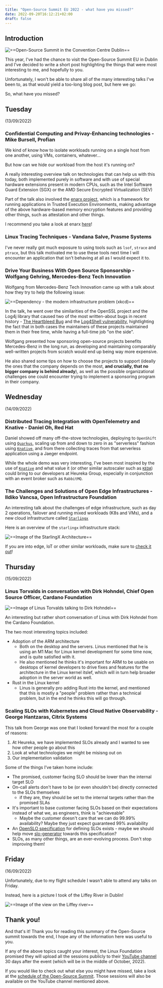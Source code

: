 ```yaml
---
title: "Open-Source Summit EU 2022 - what have you missed?"
date: 2022-09-20T16:12:21+02:00
draft: false
---
```


## Introduction

![==Open-Source Summit in the Convention Centre Dublin==](../../images/ossummiteu2022/ossummit-convention-center.jpeg)

This year, I've had the chance to visit the Open-Source Summit EU in Dublin and I've decided to write a short post highlighting the things that were most interesting to me, and hopefully to you.

Unfortunately, I won't be able to share all of the many interesting talks I've been to, as that would yield a too-long blog post, but here we go:

So, what have you missed?

## Tuesday

(13/09/2022)

### Confidential Computing and Privay-Enhancing technologies - Mike Bursell, Profian

We kind of know how to isolate workloads running on a single host from one another, using VMs, containers, whatever...

But how can we hide our workload from the host it's running on?

A really interesting overview talk on technologies that can help us with this today, both implemented purely in software and with use of special hardware extensions present in modern CPUs, such as the Intel Software Guard Extension (SGX) or the AMD Secure Encrypted Virtualization (SEV)

Part of the talk also involved the [enarx project](https://enarx.dev/), which is a framework for running applications in Trusted Execution Environments, making advantage of the above hardware-based memory encryption features and providing other things, such as attestation and other things.

I recommend you take a look at enarx [here](https://enarx.dev/docs/Start/Enarx)!

### Linux Tracing Techniques - Vandana Salve, Prasme Systems

I've never really got much exposure to using tools such as `lsof`, `strace` and `ptrace`, but this talk motivated me to use these tools next time I will encounter an application that isn't behaving at all as I would expect it to.

### Drive Your Business With Open Source Sponsorship - Wolfgang Gehring, Mercedes-Benz Tech Innovation

Wolfgang from Mercedes-Benz Tech Innovation came up with a talk about how they try to help the following issue:

![==Dependency - the modern infrastructure problem (xkcd)==](https://imgs.xkcd.com/comics/dependency.png)

In the talk, he went over the similarities of the OpenSSL project and the Log4j library that caused two of the most written-about bugs in recent history - [The Heartbleed Bug](https://heartbleed.com/) and the [Log4Shell vulnerability](https://en.wikipedia.org/wiki/Log4Shell), hightlighting the fact that in both cases the maintainers of these projects maintained them in their free time, while having a full-time job "on the side".

Wolfgang presented how sponsoring open-source projects benefits Mercedes-Benz in the long run, as developing and maintaining comparably well-written projects from scratch would end up being way more expensive.

He also shared some tips on how to choose the projects to support (ideally the ones that the company depends on the most, **and crucially, that no bigger company is behind already**), as well as the possible organizational challenges one could encounter trying to implement a sponsoring program in their company.

## Wednesday

(14/09/2022)

### Distributed Tracing Integration with OpenTelemetry and Knative - Daniel Oh, Red Hat

Daniel showed off many off-the-stove technologies, deploying to `OpenShift` using [`Quarkus`](https://quarkus.io), scaling up from and down to zero in as "serverless" fashion using [`Knative`](https://knative.dev/docs/), and from there collecting traces from that serverless application using a Jaeger endpoint.

While the whole demo was very interesting, I've been most inspired by the use of [`Knative`](https://knative.dev/docs/) and what value it (or other similar autoscaler such as [`KEDA`](https://keda.sh/)) could bring to our developers at Heureka Group, especially in conjunction with an event broker such as `RabbitMQ`.

### The Challenges and Solutions of Open Edge Infrastructures - Ildiko Vancsa, Open Infrastructure Foundation

An interesting talk about the challenges of edge infrastructure, such as day 2 operations, failover and running mixed workloads (K8s and VMs), and a new cloud infrastructure called [`Starlingx`](https://www.starlingx.io/)

Here is an overview of the `starlingx` infrastructure stack:

![==Image of the StarlingX Architecture==](../../images/ossummiteu2022/starlingx.jpg)

If you are into edge, IoT or other similar workloads, make sure to [check it out](https://www.starlingx.io/)!

## Thursday

(15/09/2022)

### Linus Torvalds in conversation with Dirk Hohndel, Chief Open Source Officer, Cardano Foundation

![==Image of Linus Torvalds talking to Dirk Hohndel==](../../images/ossummiteu2022/linus-with-dirk.jpeg)

An interesting but rather short conversation of Linus with Dirk Hohndel from the Cardano Foundation.

The two most interesting topics included:

- Adoption of the ARM architecture
    - Both on the desktop and the servers. Linus mentioned that he is using an M1 Mac for Linux kernel development for some time now, and is quite satisfied with it.
    - He also mentioned he thinks it's important for ARM to be usable on desktops of kernel developers to drive fixes and features for the architecture in the Linux kernel itslef, which will in turn help broader adoption in the server world as well.
- Rust in the Linux kernel
    - Linus is generally pro adding Rust into the kernel, and mentioned that this is mostly a "people" problem rather than a technical problem, but in the end he thinks this will go through.

### Scaling SLOs with Kubernetes and Cloud Native Observability - George Hantzaras, Citrix Systems

This talk from George was one that I looked forward the most for a couple of reasons:

1. At Heureka, we have implemented SLOs already and I wanted to see how other people go about this
2. Look at what technologies we might be misisng out on
3. Our implementation validation

Some of the things I've taken home include:

- The promised, customer facing SLO should be lower than the internal target SLO
- On-call alerts don't have to be (or even shouldn't be) directly connected to the SLOs themselves
    - if they are, they should be set to the internal targets rather than the promised SLAs
- It's important to base customer facing SLOs based on their expectations instead of what we, as engineers, think is "achieveable"
    - Maybe the customer doesn't care that we can do 99.99% availability? Maybe they just expect guaranteed 99% availability
- An [OpenSLO specification](https://github.com/openslo/openslo) for defining SLOs exists - maybe we should help move [slo-generator](https://github.com/google/slo-generator) towards this specification?
- SLOs, as many other things, are an ever-evolving process. Don't stop improving them!

## Friday

(16/09/2022)

Unfortunately, due to my flight schedule I wasn't able to attend any talks on Friday.

Instead, here is a picture I took of the Liffey River in Dublin!

![==Image of the view on the Liffey river==](../../images/ossummiteu2022/dublin-riverview.jpg)

## Thank you!

And that's it! Thank you for reading this summary of the Open-Source summit towards the end, I hope any of the information here was useful to you.

If any of the above topics caught your interest, the Linux Foundation promised they will upload all the sessions publicly to their [YouTube channel](https://www.youtube.com/user/TheLinuxFoundation) 30 days after the event (which will be in the middle of October, 2022).

If you would like to check out what else you might have missed, take a look at the [schedule of the Open-Source Summit](https://events.linuxfoundation.org/open-source-summit-europe/program/schedule). Those sessions will also be available on the YouTube channel mentioned above.
